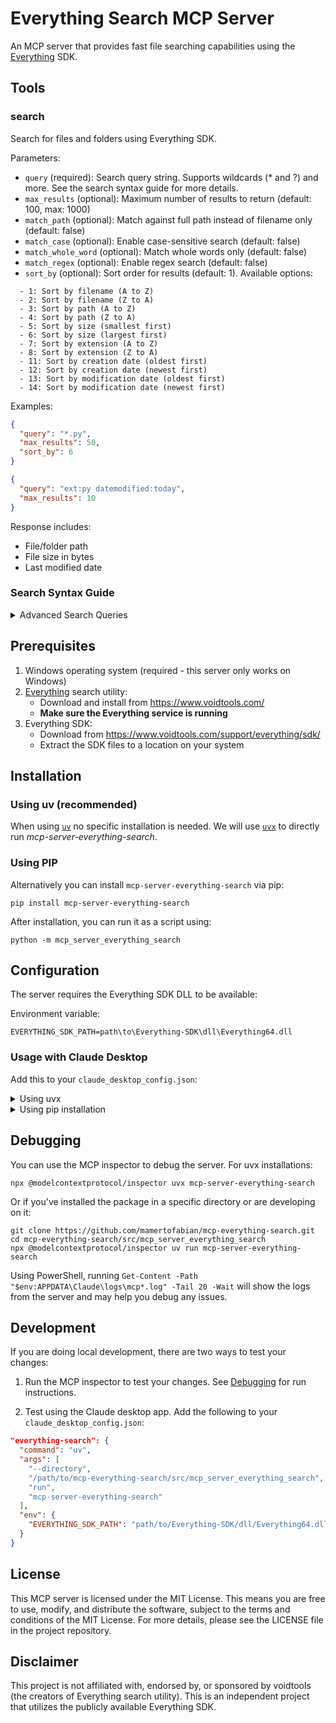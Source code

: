 # Everything Search MCP Server

An MCP server that provides fast file searching capabilities using the [Everything](https://www.voidtools.com/) SDK.

## Tools

### search

Search for files and folders using Everything SDK.

Parameters:
- `query` (required): Search query string. Supports wildcards (* and ?) and more. See the search syntax guide for more details.
- `max_results` (optional): Maximum number of results to return (default: 100, max: 1000)
- `match_path` (optional): Match against full path instead of filename only (default: false)
- `match_case` (optional): Enable case-sensitive search (default: false)
- `match_whole_word` (optional): Match whole words only (default: false)
- `match_regex` (optional): Enable regex search (default: false)
- `sort_by` (optional): Sort order for results (default: 1). Available options:
```
  - 1: Sort by filename (A to Z)
  - 2: Sort by filename (Z to A)
  - 3: Sort by path (A to Z)
  - 4: Sort by path (Z to A)
  - 5: Sort by size (smallest first)
  - 6: Sort by size (largest first)
  - 7: Sort by extension (A to Z)
  - 8: Sort by extension (Z to A)
  - 11: Sort by creation date (oldest first)
  - 12: Sort by creation date (newest first)
  - 13: Sort by modification date (oldest first)
  - 14: Sort by modification date (newest first)
```

Examples:
```json
{
  "query": "*.py",
  "max_results": 50,
  "sort_by": 6
}
```

```json
{
  "query": "ext:py datemodified:today",
  "max_results": 10
}
```

Response includes:
- File/folder path
- File size in bytes
- Last modified date

### Search Syntax Guide
<details>
<summary>Advanced Search Queries</summary>

### Basic Operators
- `space`: AND operator
- `|`: OR operator
- `!`: NOT operator
- `< >`: Grouping
- `" "`: Search for an exact phrase

### Wildcards
- `*`: Matches zero or more characters
- `?`: Matches exactly one character

Note: Wildcards match the whole filename by default. Disable Match whole filename to match wildcards anywhere.

### Functions

#### Size and Count
- `size:<size>[kb|mb|gb]`: Search by file size
- `count:<max>`: Limit number of results
- `childcount:<count>`: Folders with specific number of children
- `childfilecount:<count>`: Folders with specific number of files
- `childfoldercount:<count>`: Folders with specific number of subfolders
- `len:<length>`: Match filename length

#### Dates
- `datemodified:<date>, dm:<date>`: Modified date
- `dateaccessed:<date>, da:<date>`: Access date
- `datecreated:<date>, dc:<date>`: Creation date
- `daterun:<date>, dr:<date>`: Last run date
- `recentchange:<date>, rc:<date>`: Recently changed date

Date formats: YYYY[-MM[-DD[Thh[:mm[:ss[.sss]]]]]] or today, yesterday, lastweek, etc.

#### File Attributes and Types
- `attrib:<attributes>, attributes:<attributes>`: Search by file attributes (A:Archive, H:Hidden, S:System, etc.)
- `type:<type>`: Search by file type
- `ext:<list>`: Search by semicolon-separated extensions

#### Path and Name
- `path:<path>`: Search in specific path
- `parent:<path>, infolder:<path>, nosubfolders:<path>`: Search in path excluding subfolders
- `startwith:<text>`: Files starting with text
- `endwith:<text>`: Files ending with text
- `child:<filename>`: Folders containing specific child
- `depth:<count>, parents:<count>`: Files at specific folder depth
- `root`: Files with no parent folder
- `shell:<name>`: Search in known shell folders

#### Duplicates and Lists
- `dupe, namepartdupe, attribdupe, dadupe, dcdupe, dmdupe, sizedupe`: Find duplicates
- `filelist:<list>`: Search pipe-separated (|) file list
- `filelistfilename:<filename>`: Search files from list file
- `frn:<frnlist>`: Search by File Reference Numbers
- `fsi:<index>`: Search by file system index
- `empty`: Find empty folders

### Function Syntax

- `function:value`: Equal to value
- `function:<=value`: Less than or equal
- `function:<value`: Less than
- `function:=value`: Equal to
- `function:>value`: Greater than
- `function:>=value`: Greater than or equal
- `function:start..end`: Range of values
- `function:start-end`: Range of values

### Modifiers

- `case:, nocase:: Enable/disable case sensitivity
- `file:, folder:: Match only files or folders
- `path:, nopath:: Match full path or filename only
- `regex:, noregex:: Enable/disable regex
- `wfn:, nowfn:: Match whole filename or anywhere
- `wholeword:, ww:: Match whole words only
- `wildcards:, nowildcards:: Enable/disable wildcards

### Examples

1. Find Python files modified today:
   `ext:py datemodified:today`

2. Find large video files:
   `ext:mp4|mkv|avi size:>1gb`

3. Find files in specific folder:
   `path:C:\Projects *.js`

</details>

## Prerequisites

1. Windows operating system (required - this server only works on Windows)
2. [Everything](https://www.voidtools.com/) search utility:
   - Download and install from https://www.voidtools.com/
   - **Make sure the Everything service is running**
3. Everything SDK:
   - Download from https://www.voidtools.com/support/everything/sdk/
   - Extract the SDK files to a location on your system

## Installation

### Using uv (recommended)

When using [`uv`](https://docs.astral.sh/uv/) no specific installation is needed. We will
use [`uvx`](https://docs.astral.sh/uv/guides/tools/) to directly run *mcp-server-everything-search*.

### Using PIP

Alternatively you can install `mcp-server-everything-search` via pip:

```
pip install mcp-server-everything-search
```

After installation, you can run it as a script using:

```
python -m mcp_server_everything_search
```

## Configuration

The server requires the Everything SDK DLL to be available:

Environment variable:
   ```
   EVERYTHING_SDK_PATH=path\to\Everything-SDK\dll\Everything64.dll
   ```

### Usage with Claude Desktop

Add this to your `claude_desktop_config.json`:

<details>
<summary>Using uvx</summary>

```json
"mcpServers": {
  "everything-search": {
    "command": "uvx",
    "args": ["mcp-server-everything-search"],
    "env": {
      "EVERYTHING_SDK_PATH": "path/to/Everything-SDK/dll/Everything64.dll"
    }
  }
}
```
</details>

<details>
<summary>Using pip installation</summary>

```json
"mcpServers": {
  "everything-search": {
    "command": "python",
    "args": ["-m", "mcp_server_everything_search"],
    "env": {
      "EVERYTHING_SDK_PATH": "path/to/Everything-SDK/dll/Everything64.dll"
    }
  }
}
```
</details>

## Debugging

You can use the MCP inspector to debug the server. For uvx installations:

```
npx @modelcontextprotocol/inspector uvx mcp-server-everything-search
```

Or if you've installed the package in a specific directory or are developing on it:

```
git clone https://github.com/mamertofabian/mcp-everything-search.git
cd mcp-everything-search/src/mcp_server_everything_search
npx @modelcontextprotocol/inspector uv run mcp-server-everything-search
```

Using PowerShell, running `Get-Content -Path "$env:APPDATA\Claude\logs\mcp*.log" -Tail 20 -Wait` will show the logs from the server and may help you debug any issues.

## Development

If you are doing local development, there are two ways to test your changes:

1. Run the MCP inspector to test your changes. See [Debugging](#debugging) for run instructions.

2. Test using the Claude desktop app. Add the following to your `claude_desktop_config.json`:

```json
"everything-search": {
  "command": "uv",
  "args": [
    "--directory",
    "/path/to/mcp-everything-search/src/mcp_server_everything_search",
    "run",
    "mcp-server-everything-search"
  ],
  "env": {
    "EVERYTHING_SDK_PATH": "path/to/Everything-SDK/dll/Everything64.dll"
  }
}
```

## License

This MCP server is licensed under the MIT License. This means you are free to use, modify, and distribute the software, subject to the terms and conditions of the MIT License. For more details, please see the LICENSE file in the project repository.

## Disclaimer

This project is not affiliated with, endorsed by, or sponsored by voidtools (the creators of Everything search utility). This is an independent project that utilizes the publicly available Everything SDK.
